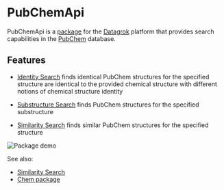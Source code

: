 # PubChemApi

PubChemApi is a [package](https://datagrok.ai/help/develop/develop#packages) for the [Datagrok](https://datagrok.ai)
platform that provides search capabilities in the [PubChem](https://pubchem.ncbi.nlm.nih.gov/) database.


## Features

- [Identity Search](https://pubchem.ncbi.nlm.nih.gov/search/help_search.html#IdSimi) finds identical PubChem structures 
for the specified structure
are identical to the provided chemical structure with different notions of chemical structure identity

- [Substructure Search](https://pubchem.ncbi.nlm.nih.gov/search/help_search.html#SbSp) finds PubChem structures for 
the specified substructure

- [Similarity Search](https://pubchem.ncbi.nlm.nih.gov/search/help_search.html#IdSimi) finds similar PubChem 
structures for the specified structure

![Package demo](./images/demo.gif)


See also:
* [Similarity Search](https://datagrok.ai/help/domains/chem/similarity-search)
* [Chem package](https://github.com/datagrok-ai/public/tree/master/packages/Chem)
